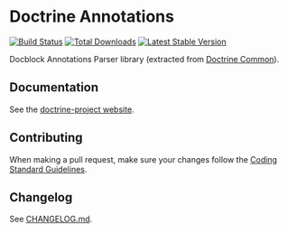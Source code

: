 # Doctrine Annotations

[![Build Status](https://github.com/doctrine/annotations/workflows/Continuous%20Integration/badge.svg?label=build)](https://github.com/doctrine/persistence/actions)
[![Total Downloads](https://poser.pugx.org/doctrine/annotations/downloads.png)](https://packagist.org/packages/doctrine/annotations)
[![Latest Stable Version](https://img.shields.io/packagist/v/doctrine/annotations.svg?label=stable)](https://packagist.org/packages/doctrine/annotations)

Docblock Annotations Parser library (extracted from [Doctrine Common](https://github.com/doctrine/common)).

## Documentation

See the [doctrine-project website](https://www.doctrine-project.org/projects/doctrine-annotations/en/latest/index.html).

## Contributing

When making a pull request, make sure your changes follow the
[Coding Standard Guidelines](https://www.doctrine-project.org/projects/doctrine-coding-standard/en/current/reference/index.html#introduction).

## Changelog

See [CHANGELOG.md](CHANGELOG.md).
